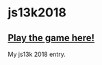 # js13k2018

## [Play the game here!](https://js13kgames.com/entries/internet-quest)

My js13k 2018 entry.
